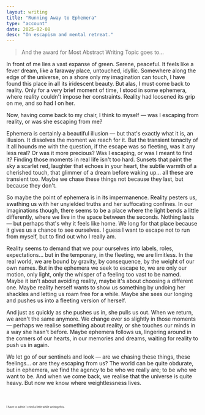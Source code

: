 ```yaml
---
layout: writing
title: "Running Away to Ephemera"
type: "account"
date: 2025-02-08
desc: "On escapism and mental retreat."
---
```


> And the award for Most Abstract Writing Topic goes to...

In front of me lies a vast expanse of green. Serene, peaceful. It feels like a fever dream, like a faraway place, untouched, idyllic. Somewhere along the edge of the universe, on a shore only my imagination can touch, I have found this place in all its iridescent beauty. But alas, I must come back to reality. Only for a very brief moment of time, I stood in some ephemera, where reality couldn't impose her constraints. Reality had loosened its grip on me, and so had I on her.

Now, having come back to my chair, I think to myself — was I escaping from reality, or was she escaping from me?

Ephemera is certainly a beautiful illusion — but that's exactly what it is, an illusion. It dissolves the moment we reach for it. But the transient tenacity of it all hounds me with the question, if the escape was so fleeting, was it any less real? Or was it more precious? Was I escaping, or was I meant to find it? Finding those moments in real life isn't too hard. Sunsets that paint the sky a scarlet red, laughter that echoes in your heart, the subtle warmth of a cherished touch, that glimmer of a dream before waking up... all these are transient too. Maybe we chase these things not because they last, but because they don't. 

So maybe the point of ephemera is in its impermanence. Reality pesters us, swathing us with her unyielded truths and her suffocating confines. In our imaginations though, there seems to be a place where the light bends a little differently, where we live in the space between the seconds. Nothing lasts — but perhaps that's why it feels like home. We long for that place because it gives us a chance to see ourselves. I guess I want to escape not to run from myself, but to find out who I really am.

Reality seems to demand that we pour ourselves into labels, roles, expectations... but in the temporary, in the fleeting, we are limitless. In the real world, we are bound by gravity, by consequence, by the weight of our own names. But in the ephemera we seek to escape to, we are only our motion, only light, only the whisper of a feeling too vast to be named. Maybe it isn't about avoiding reality, maybe it's about choosing a different one. Maybe reality herself wants to show us something by undoing her shackles and letting us roam free for a while. Maybe she sees our longing and pushes us into a fleeting version of herself.

And just as quickly as she pushes us in, she pulls us out. When we return, we aren't the same anymore. We change ever so slightly in those moments — perhaps we realise something about reality, or she touches our minds in a way she hasn't before. Maybe ephemera follows us, lingering around in the corners of our hearts, in our memories and dreams, waiting for reality to push us in again.

We let go of our sentinels and look — are we chasing these things, these feelings... or are they escaping from us? The world can be quite obdurate, but in ephemera, we find the agency to be who we really are; to be who we want to be. And when we come back, we realise that the universe is quite heavy. But now we know where weightlessness lives.

<div style="font-size: 0.5em; margin-top: 50px;">
	I have to admit I cried a little while writing this.
</div>